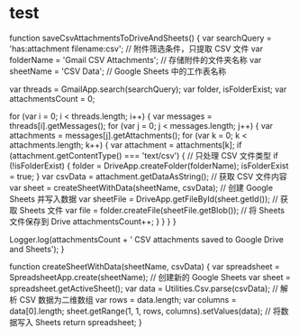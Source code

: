 # test

function saveCsvAttachmentsToDriveAndSheets() {
  var searchQuery = 'has:attachment filename:csv'; // 附件筛选条件，只提取 CSV 文件
  var folderName = 'Gmail CSV Attachments'; // 存储附件的文件夹名称
  var sheetName = 'CSV Data'; // Google Sheets 中的工作表名称

  var threads = GmailApp.search(searchQuery);
  var folder, isFolderExist;
  var attachmentsCount = 0;

  for (var i = 0; i < threads.length; i++) {
    var messages = threads[i].getMessages();
    for (var j = 0; j < messages.length; j++) {
      var attachments = messages[j].getAttachments();
      for (var k = 0; k < attachments.length; k++) {
        var attachment = attachments[k];
        if (attachment.getContentType() === 'text/csv') { // 只处理 CSV 文件类型
          if (!isFolderExist) {
            folder = DriveApp.createFolder(folderName);
            isFolderExist = true;
          }
          var csvData = attachment.getDataAsString(); // 获取 CSV 文件内容
          var sheet = createSheetWithData(sheetName, csvData); // 创建 Google Sheets 并写入数据
          var sheetFile = DriveApp.getFileById(sheet.getId()); // 获取 Sheets 文件
          var file = folder.createFile(sheetFile.getBlob()); // 将 Sheets 文件保存到 Drive
          attachmentsCount++;
        }
      }
    }
  }

  Logger.log(attachmentsCount + ' CSV attachments saved to Google Drive and Sheets');
}

function createSheetWithData(sheetName, csvData) {
  var spreadsheet = SpreadsheetApp.create(sheetName); // 创建新的 Google Sheets
  var sheet = spreadsheet.getActiveSheet();
  var data = Utilities.Csv.parse(csvData); // 解析 CSV 数据为二维数组
  var rows = data.length;
  var columns = data[0].length;
  sheet.getRange(1, 1, rows, columns).setValues(data); // 将数据写入 Sheets
  return spreadsheet;
}

